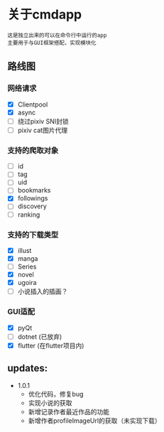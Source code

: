 # 关于cmdapp

    这是独立出来的可以在命令行中运行的app
    主要用于与GUI框架搭配，实现模块化

## 路线图

### 网络请求
- [x] Clientpool
- [x] async
- [ ] 绕过pixiv SNI封锁
- [ ] pixiv cat图片代理
### 支持的爬取对象
- [ ] id
- [ ] tag
- [ ] uid
- [ ] bookmarks
- [x] followings
- [ ] discovery
- [ ] ranking
### 支持的下载类型
- [x] illust
- [x] manga
- [ ] Series
- [x] novel
- [x] ugoira
- [ ] 小说插入的插画？
### GUI适配
- [x] pyQt
- [ ] dotnet (已放弃)
- [x] flutter (在flutter项目内)

## updates:
- 1.0.1
  - 优化代码，修复bug
  - 实现小说的获取
  - 新增记录作者最近作品的功能
  - 新增作者profileImageUrl的获取（未实现下载）
